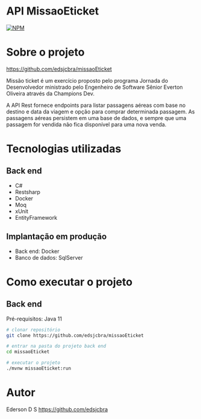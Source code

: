 # API MissaoEticket
[![NPM](https://img.shields.io/npm/l/react)](https://github.com/edsjcbra/missaoEticket/blob/main/LICENCE) 

# Sobre o projeto

https://github.com/edsjcbra/missaoEticket

Missão ticket é um exercício proposto pelo programa Jornada do Desenvolvedor ministrado pelo Engenheiro de Software Sênior Everton Oliveira através da Champions Dev.

A API Rest fornece endpoints para listar passagens aéreas com base no destino e data da viagem e opção para comprar determinada passagem. As passagens aéreas persistem em uma base de dados, e sempre que uma passagem for vendida não fica disponível para uma nova venda.

# Tecnologias utilizadas
## Back end
- C#
- Restsharp
- Docker
- Moq
- xUnit
- EntityFramework

## Implantação em produção
- Back end: Docker
- Banco de dados: SqlServer

# Como executar o projeto

## Back end
Pré-requisitos: Java 11

```bash
# clonar repositório
git clone https://github.com/edsjcbra/missaoEticket

# entrar na pasta do projeto back end
cd missaoEticket

# executar o projeto
./mvnw missaoEticket:run
```
# Autor

Ederson D S
https://github.com/edsjcbra
